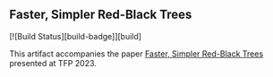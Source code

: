 ## Faster, Simpler Red-Black Trees

[![Build Status][build-badge]][build]

This artifact accompanies the paper [Faster, Simpler Red-Black Trees](https://ccs.neu.edu/~camoy/pub/red-black-trees.pdf) presented at TFP 2023.
